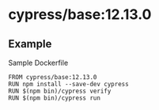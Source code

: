 # cypress/base:12.13.0

## Example

Sample Dockerfile

```
FROM cypress/base:12.13.0
RUN npm install --save-dev cypress
RUN $(npm bin)/cypress verify
RUN $(npm bin)/cypress run
```
